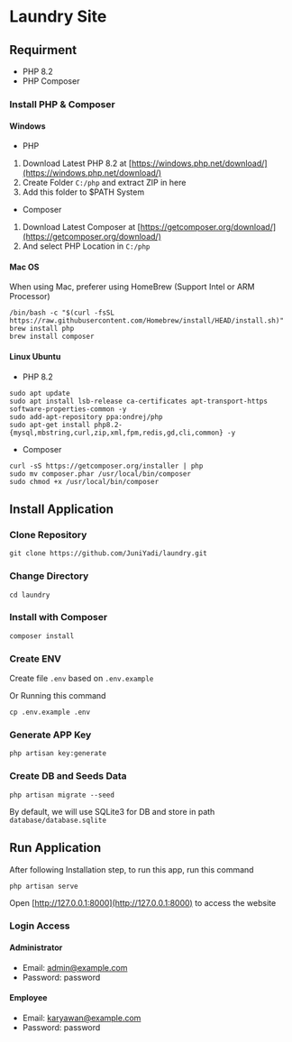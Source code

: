 # Laundry Site

## Requirment

- PHP 8.2
- PHP Composer

### Install PHP & Composer

#### Windows

- PHP

1. Download Latest PHP 8.2 at [https://windows.php.net/download/](https://windows.php.net/download/)
2. Create Folder `C:/php` and extract ZIP in here
3. Add this folder to $PATH System

- Composer

1. Download Latest Composer at [https://getcomposer.org/download/](https://getcomposer.org/download/)
2. And select PHP Location in `C:/php`

#### Mac OS

When using Mac, preferer using HomeBrew (Support Intel or ARM Processor)


```
/bin/bash -c "$(curl -fsSL https://raw.githubusercontent.com/Homebrew/install/HEAD/install.sh)"
brew install php
brew install composer
```

#### Linux Ubuntu

- PHP 8.2

```
sudo apt update
sudo apt install lsb-release ca-certificates apt-transport-https software-properties-common -y
sudo add-apt-repository ppa:ondrej/php
sudo apt-get install php8.2-{mysql,mbstring,curl,zip,xml,fpm,redis,gd,cli,common} -y
```

- Composer

```
curl -sS https://getcomposer.org/installer | php
sudo mv composer.phar /usr/local/bin/composer
sudo chmod +x /usr/local/bin/composer
```

## Install Application

### Clone Repository

```
git clone https://github.com/JuniYadi/laundry.git
```

### Change Directory

```
cd laundry
```

### Install with Composer

```
composer install
```

### Create ENV

Create file `.env` based on `.env.example`

Or Running this command

```
cp .env.example .env
```

### Generate APP Key

```
php artisan key:generate
```

### Create DB and Seeds Data

```
php artisan migrate --seed
```

By default, we will use SQLite3 for DB and store in path `database/database.sqlite`

## Run Application

After following Installation step, to run this app, run this command

```
php artisan serve
```

Open [http://127.0.0.1:8000](http://127.0.0.1:8000) to access the website

### Login Access

#### Administrator

- Email: admin@example.com
- Password: password

#### Employee

- Email: karyawan@example.com
- Password: password
